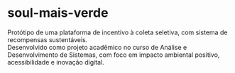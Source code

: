 # soul-mais-verde
Protótipo de uma plataforma de incentivo à coleta seletiva, com sistema de recompensas sustentáveis.  
Desenvolvido como projeto acadêmico no curso de Análise e Desenvolvimento de Sistemas, com foco em impacto ambiental positivo, acessibilidade e inovação digital.
